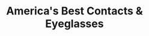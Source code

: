 ---
title: "America's Best Contacts & Eyeglasses"
url: /fairview-park/americas-best-contacts-und-eyeglasses/
shop: Optiker
---